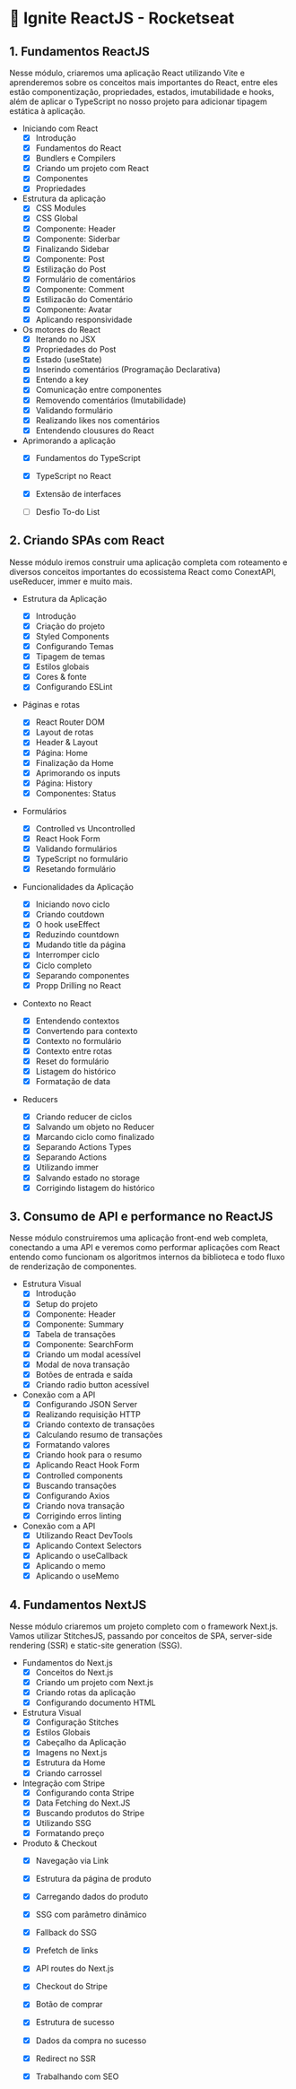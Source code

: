 # 🚀 Ignite ReactJS - Rocketseat

## 1. Fundamentos ReactJS
  Nesse módulo, criaremos uma aplicação React utilizando Vite e aprenderemos sobre os conceitos mais importantes do React, entre eles estão componentização, propriedades, estados, imutabilidade e hooks, além de aplicar o TypeScript no nosso projeto para adicionar tipagem estática à aplicação.
  * Iniciando com React
    - [x] Introdução
    - [x] Fundamentos do React
    - [x] Bundlers e Compilers
    - [x] Criando um projeto com React
    - [x] Componentes
    - [x] Propriedades
    
  * Estrutura da aplicação
    - [x] CSS Modules
    - [x] CSS Global
    - [x] Componente: Header
    - [x] Componente: Siderbar
    - [x] Finalizando Sidebar
    - [x] Componente: Post
    - [x] Estilização do Post
    - [x] Formulário de comentários
    - [x] Componente: Comment
    - [x] Estilizacão do Comentário
    - [x] Componente: Avatar
    - [x] Aplicando responsividade
  
  * Os motores do React
    - [x] Iterando no JSX
    - [x] Propriedades do Post
    - [x] Estado (useState)
    - [x] Inserindo comentários (Programação Declarativa)
    - [x] Entendo a key
    - [x] Comunicação entre componentes
    - [x] Removendo comentários (Imutabilidade)
    - [x] Validando formulário
    - [x] Realizando likes nos comentários
    - [x] Entendendo clousures do React
    
  * Aprimorando a aplicação
    - [x] Fundamentos do TypeScript
    - [x] TypeScript no React
    - [x] Extensão de interfaces
    
    - [ ] Desfio To-do List

## 2. Criando SPAs com React
  Nesse módulo iremos construir uma aplicação completa com roteamento e diversos conceitos importantes do ecossistema React como ConextAPI, useReducer, immer e muito mais.
  * Estrutura da Aplicação
    - [x] Introdução
    - [x] Criação do projeto
    - [x] Styled Components
    - [x] Configurando Temas
    - [x] Tipagem de temas
    - [x] Estilos globais
    - [x] Cores & fonte
    - [x] Configurando ESLint
    
  * Páginas e rotas
    - [x] React Router DOM
    - [x] Layout de rotas
    - [x] Header & Layout
    - [x] Página: Home
    - [x] Finalização da Home
    - [x] Aprimorando os inputs
    - [x] Página: History
    - [x] Componentes: Status

  * Formulários
    - [x] Controlled vs Uncontrolled
    - [x] React Hook Form
    - [x] Validando formulários
    - [x] TypeScript no formulário
    - [x] Resetando formulário

  * Funcionalidades da Aplicação
    - [x] Iniciando novo ciclo
    - [x] Criando coutdown
    - [x] O hook useEffect
    - [x] Reduzindo countdown
    - [x] Mudando title da página
    - [x] Interromper ciclo
    - [x] Ciclo completo
    - [x] Separando componentes
    - [x] Propp Drilling no React
   
  * Contexto no React
  
    - [x] Entendendo contextos
    - [x] Convertendo para contexto
    - [x] Contexto no formulário
    - [x] Contexto entre rotas
    - [x] Reset do formulário
    - [x] Listagem do histórico 
    - [x] Formatação de data
    
   * Reducers
  
      - [x] Criando reducer de ciclos
      - [x] Salvando um objeto no Reducer
      - [x] Marcando ciclo como finalizado 
      - [x] Separando Actions Types
      - [x] Separando Actions 
      - [x] Utilizando immer
      - [x] Salvando estado no storage
      - [x] Corrigindo listagem do histórico
      
## 3. Consumo de API e performance no ReactJS
  Nesse módulo construiremos uma aplicação front-end web completa, conectando a uma API e veremos como performar aplicações com React entendo como funcionam os algoritmos internos da biblioteca e todo fluxo de renderização de componentes.
  * Estrutura Visual
    - [x] Introdução
    - [x] Setup do projeto
    - [x] Componente: Header
    - [x] Componente: Summary
    - [x] Tabela de transações
    - [x] Componente: SearchForm
    - [x] Criando um modal acessível
    - [x] Modal de nova transação
    - [x] Botões de entrada e saída
    - [x] Criando radio button acessível
    
 * Conexão com a API
    - [x] Configurando JSON Server
    - [x] Realizando requisição HTTP
    - [x] Criando contexto de transações
    - [x] Calculando resumo de transações
    - [x] Formatando valores
    - [x] Criando hook para o resumo
    - [x] Aplicando React Hook Form
    - [x] Controlled components
    - [x] Buscando transações
    - [x] Configurando Axios
    - [x] Criando nova transação
    - [x] Corrigindo erros linting
    
 * Conexão com a API
    - [x] Utilizando React DevTools
    - [x] Aplicando Context Selectors
    - [x] Aplicando o useCallback
    - [x] Aplicando o memo
    - [x] Aplicando o useMemo
    
## 4. Fundamentos NextJS
  Nesse módulo criaremos um projeto completo com o framework Next.js. Vamos utilizar StitchesJS, passando por conceitos de SPA, server-side rendering (SSR) e static-site generation (SSG).
  * Fundamentos do Next.js
    - [x] Conceitos do Next.js
    - [x] Criando um projeto com Next.js
    - [x] Criando rotas da aplicação
    - [x] Configurando documento HTML

 * Estrutura Visual
    - [x] Configuração Stitches
    - [x] Estilos Globais
    - [x] Cabeçalho da Aplicação 
    - [x] Imagens no Next.js
    - [x] Estrutura da Home
    - [x] Criando carrossel

 * Integração com Stripe
    - [x] Configurando conta Stripe
    - [x] Data Fetching do Next.JS
    - [x] Buscando produtos do Stripe
    - [x] Utilizando SSG
    - [x] Formatando preço 
 
 * Produto & Checkout
    - [x] Navegação via Link
    - [x] Estrutura da página de produto
    - [x] Carregando dados do produto
    - [x] SSG com parâmetro dinâmico
    - [x] Fallback do SSG
    - [x] Prefetch de links
    - [x] API routes do Next.js
    - [x] Checkout do Stripe
    - [x] Botão de comprar
    - [x] Estrutura de sucesso
    - [x] Dados da compra no sucesso
    - [x] Redirect no SSR
    - [x] Trabalhando com SEO
    

